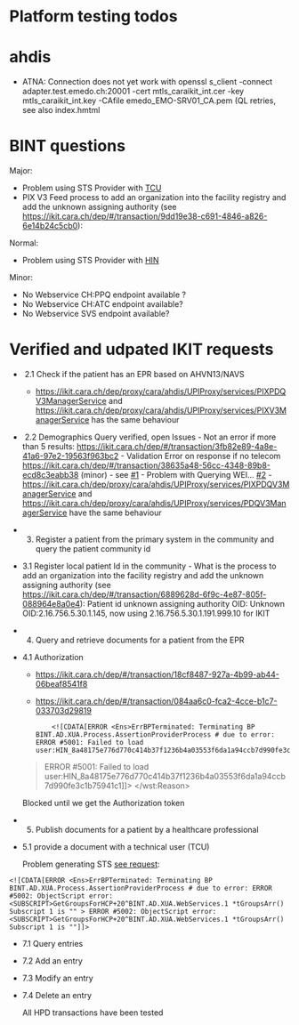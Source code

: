 Platform testing todos
============

ahdis
=====

- ATNA: Connection does not yet work with openssl s_client -connect adapter.test.emedo.ch:20001 -cert mtls_caraikit_int.cer -key mtls_caraikit_int.key -CAfile emedo_EMO-SRV01_CA.pem (QL retries, see also index.hmtml


BINT questions
==============

Major:
- Problem using STS Provider with [TCU](https://ikit.cara.ch/dep/#/transaction/18cf8487-927a-4b99-ab44-06beaf8541f8)
- PIX V3 Feed process to add an organization into the facility registry and add the unknown assigning authority (see https://ikit.cara.ch/dep/#/transaction/9dd19e38-c691-4846-a826-6e14b24c5cb0):

Normal:
- Problem using STS Provider with [HIN](https://ikit.cara.ch/dep/#/transaction/18cf8487-927a-4b99-ab44-06beaf8541f8)

Minor:
- No Webservice CH:PPQ endpoint available ?
- No Webservice CH:ATC endpoint available? 
- No Webservice SVS endpoint available? 

Verified and udpated IKIT requests
==================================

-  2.1 Check if the patient has an EPR based on AHVN13/NAVS
   
   - https://ikit.cara.ch/dep/proxy/cara/ahdis/UPIProxy/services/PIXPDQV3ManagerService and https://ikit.cara.ch/dep/proxy/cara/ahdis/UPIProxy/services/PIXV3ManagerService has the same behaviour

-  2.2 Demographics Query verified, open Issues
       - Not an error if more than 5 results: https://ikit.cara.ch/dep/#/transaction/3fb82e89-4a8e-41a6-97e2-19563f963bc2
       - Validation Error on response if no telecom https://ikit.cara.ch/dep/#/transaction/38635a48-56cc-4348-89b8-ecd8c3eabb38 (minor)
       - see [#1](https://github.com/CARA-ch/ikit-docs/issues/1)
       - Problem with Querying WEI... [#2](https://github.com/CARA-ch/ikit-docs/issues/2)
       - https://ikit.cara.ch/dep/proxy/cara/ahdis/UPIProxy/services/PIXPDQV3ManagerService and https://ikit.cara.ch/dep/proxy/cara/ahdis/UPIProxy/services/PDQV3ManagerService have the same behaviour

- 3. Register a patient from the primary system in the community and query the patient community id

- 3.1 Register local patient Id in the community
      - What is the process to add an organization into the facility registry and add the unknown assigning authority (see https://ikit.cara.ch/dep/#/transaction/6889628d-6f9c-4e87-805f-088964e8a0e4):
         Patient id unknown assigning authority OID: Unknown OID:2.16.756.5.30.1.145, now using 2.16.756.5.30.1.191.999.10 for IKIT

- 4. Query and retrieve documents for a patient from the EPR

- 4.1 Authorization
  - https://ikit.cara.ch/dep/#/transaction/18cf8487-927a-4b99-ab44-06beaf8541f8
  - https://ikit.cara.ch/dep/#/transaction/084aa6c0-fca2-4cce-b1c7-033703d29819

            <![CDATA[ERROR <Ens>ErrBPTerminated: Terminating BP BINT.AD.XUA.Process.AssertionProviderProcess # due to error: ERROR #5001: Failed to load user:HIN_8a48175e776d770c414b37f1236b4a03553f6da1a94ccb7d990fe3c1b75941c1
  > ERROR #5001: Failed to load user:HIN_8a48175e776d770c414b37f1236b4a03553f6da1a94ccb7d990fe3c1b75941c1]]>
          </wst:Reason>

  Blocked until we get the Authorization token


- 5. Publish documents for a patient by a healthcare professional

- 5.1 provide a document with a technical user (TCU)

    Problem generating STS [see request](https://ikit.cara.ch/dep/#/transaction/6889628d-6f9c-4e87-805f-088964e8a0e4):

```
<![CDATA[ERROR <Ens>ErrBPTerminated: Terminating BP BINT.AD.XUA.Process.AssertionProviderProcess # due to error: ERROR #5002: ObjectScript error: <SUBSCRIPT>GetGroupsForHCP+20^BINT.AD.XUA.WebServices.1 *tGroupsArr() Subscript 1 is "" > ERROR #5002: ObjectScript error: <SUBSCRIPT>GetGroupsForHCP+20^BINT.AD.XUA.WebServices.1 *tGroupsArr() Subscript 1 is ""]]>
```

- 7.1 Query entries
- 7.2 Add an entry
- 7.3 Modify an entry
- 7.4 Delete an entry

  All HPD transactions have been tested